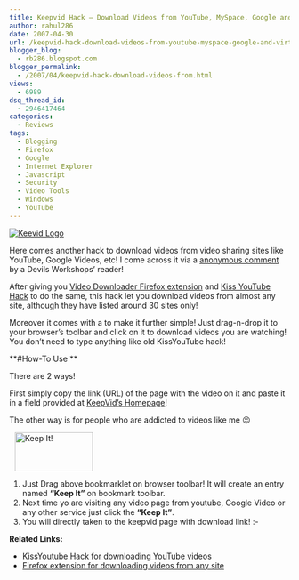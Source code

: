 ```yaml
---
title: Keepvid Hack – Download Videos from YouTube, MySpace, Google and virtually every video sharing sites!
author: rahul286
date: 2007-04-30
url: /keepvid-hack-download-videos-from-youtube-myspace-google-and-virtually-every-video-sharing-sites/
blogger_blog:
  - rb286.blogspot.com
blogger_permalink:
  - /2007/04/keepvid-hack-download-videos-from.html
views:
  - 6989
dsq_thread_id:
  - 2946417464
categories:
  - Reviews
tags:
  - Blogging
  - Firefox
  - Google
  - Internet Explorer
  - Javascript
  - Security
  - Video Tools
  - Windows
  - YouTube
---
```

[<img class="wp-image-50396" src="http://cdn.devilsworkshop.org/files/2007/10/site_logo.gif" alt="Keevid Logo" />][1]

Here comes another hack to download videos from video sharing sites like YouTube, Google Videos, etc! I come across it via a [anonymous comment][2] by a Devils Workshops&#8217; reader!

After giving you [Video Downloader Firefox extension][3] and [Kiss YouTube Hack][4] to do the same, this hack let you download videos from almost any site, although they have listed around 30 sites only!

Moreover it comes with a to make it further simple! Just drag-n-drop it to your browser&#8217;s toolbar and click on it to download videos you are watching! You don&#8217;t need to type anything like old KissYouTube hack!

**#How-To Use **

There are 2 ways!

First simply copy the link (URL) of the page with the video on it and paste it in a field provided at <a href="http://keepvid.com/" onclick="_gaq.push(['_trackEvent', 'outbound-article', 'http://keepvid.com/', 'KeepVid&#8217;s Homepage']);" >KeepVid&#8217;s Homepage</a>!

The other way is for people who are addicted to videos like me 😉

[<img src="http://keepvid.com/images/bookmarklet.gif" style="margin-left: 10px" alt="Keep It!" border="0" height="70" width="140" />][5]

  1. Just Drag above bookmarklet on browser toolbar! It will create an entry named **&#8220;Keep It&#8221;** on bookmark toolbar.
  2. Next time yo are visiting any video page from youtube, Google Video or any other service just click the **&#8220;Keep It&#8221;**.
  3. You will directly taken to the keepvid page with download link! <img src="http://devilsworkshop.org/wp-includes/images/smilies/simple-smile.png" alt=":-)" class="wp-smiley" style="height: 1em; max-height: 1em;" />

**Related Links:**

  * [KissYoutube Hack for downloading YouTube videos][4]
  * [Firefox extension for downloading videos from any site][3]

 [1]: http://cdn.devilsworkshop.org/files/2007/10/site_logo.gif "Keevid Logo"
 [2]: http://devilsworkshop.org/2007/03/22/kiss-best-hack-to-download-youtube-videos/#comment-378
 [3]: http://devilsworkshop.org/2007/01/13/download-videos-from-websites-like-google-video-youtube-myspace-and-others/
 [4]: http://devilsworkshop.org/2007/03/22/kiss-best-hack-to-download-youtube-videos/
 [5]: //keepvid.com/?url='+escape(window.location);
